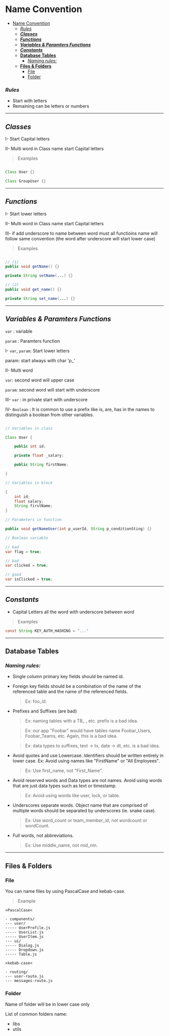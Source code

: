 # Name Convention

- [Name Convention](#name-convention)
    - [*Rules*](#rules)
  - [***Classes***](#classes)
  - [***Functions***](#functions)
  - [***Variables & Paramters Functions***](#variables--paramters-functions)
  - [***Constants***](#constants)
  - [**Database Tables**](#database-tables)
    - [*Naming rules:*](#naming-rules)
  - [**Files & Folders**](#files--folders)
    - [File](#file)
    - [Folder](#folder)

### *Rules*
- Start with letters
- Remaining can be letters or numbers

---

## ***Classes***

I- Start Capital letters

II- Multi word in Class name start Capital letters


> Examples

``` Java

Class User {}

Class GroupUser {}

```
---

## ***Functions***

I- Start lower letters

II- Multi word in Class name start Capital letters

III- if add underscore to name between word must all functioins name will follow same convention (the word after underscore will start lower case)


> Examples

``` Java

// (1)
public void getName() {}

private String setName(...) {}

// (2)
public void get_name() {}

private String set_name(...) {}

```

--- 

## ***Variables & Paramters Functions***

`var` : variable

`param` : Paramters function

I- `var`, `param`: Start lower letters

param: start always with char 'p_'

II- Multi word

`var`: second word will upper case 

`param`: second word will start with underscore

III- `var` : in private start with underscore

IV- `Boolean` : It is common to use a prefix like is, are, has in the names to distinguish a boolean from other variables.


``` Java

// Variables in class

Class User {

    public int id;

    private float _salary;

    public String firstName;

}

// Variables in block

{
    int id;
    float salary;
    String firstName;
}

// Parameters in function

public void getNameUser(int p_userId, String p_conditionSting) {}

// Boolean variable

// bad
var flag = true;

// bad
var clicked = true;

// good
var isClicked = true;

```

---

## ***Constants***

- Capital Letters all the word with underscore between word

> Examples

```Java
const String KEY_AUTH_HASHING = "..."
```

--- 

## **Database Tables**

### *Naming rules:*


* Single column primary key fields should be named id.
* Foreign key fields should be a combination of the name of the referenced table
    and the name of the referenced fields. 
    
    > Ex: foo_id.


* Prefixes and Suffixes (are bad)
    > Ex: naming tables with a TB_ , etc.   prefix is a bad idea.

    > Ex: our app "Foobar" would have tables name Foobar_Users, Foobar_Teams, etc.
    Again, this is a bad idea.

    > Ex: data types to suffixes, text -> tx, date -> dt, etc. is a bad idea.


* Avoid quotes and  use Lowercase. Identifiers should be written entirely in lower case.
Ex: Avoid using names like "FirstName" or "All Employees".
    > Ex: Use first_name, not "First_Name".

* Avoid reserved words and Data types are not names. Avoid using words that are just data types such as text or timestamp.
    > Ex: Avoid using words like user, lock, or table.

* Underscores separate words. Object name that are comprised of multiple words should be
    separated by underscores (ie. snake case).
    > Ex: Use word_count or team_member_id, not wordcount or wordCount.

* Full words, not abbreviations.
    > Ex: Use middle_name, not mid_nm.

---

## **Files & Folders**

### File

You can name files by using PascalCase and kebab-case.

> Example

```
>PascalCase<

- components/
--- user/
----- UserProfile.js
----- UserList.js
----- UserItem.js
--- ui/
----- Dialog.js
----- Dropdown.js
----- Table.js

>kebab-case<

- routing/
--- user-route.js
--- messages-route.js

```

### Folder

Name of folder will be in lower case only

List of common folders name:

- libs
- utils



